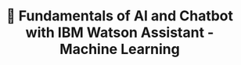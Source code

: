 # <p align="center"> 🤖 Fundamentals of AI and Chatbot with IBM Watson Assistant - Machine Learning


